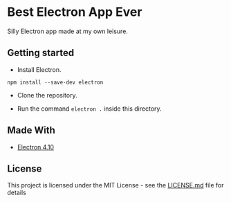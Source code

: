 # Best Electron App Ever

Silly Electron app made at my own leisure.

## Getting started

* Install Electron.

```
npm install --save-dev electron
```

* Clone the repository.

* Run the command `electron .` inside this directory.

## Made With

* [Electron 4.10](http://electronjs.org)

## License

This project is licensed under the MIT License - see the [LICENSE.md](LICENSE.md) file for details
